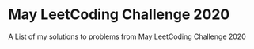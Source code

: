 # May LeetCoding Challenge 2020
A List of my solutions to problems from May LeetCoding Challenge 2020
